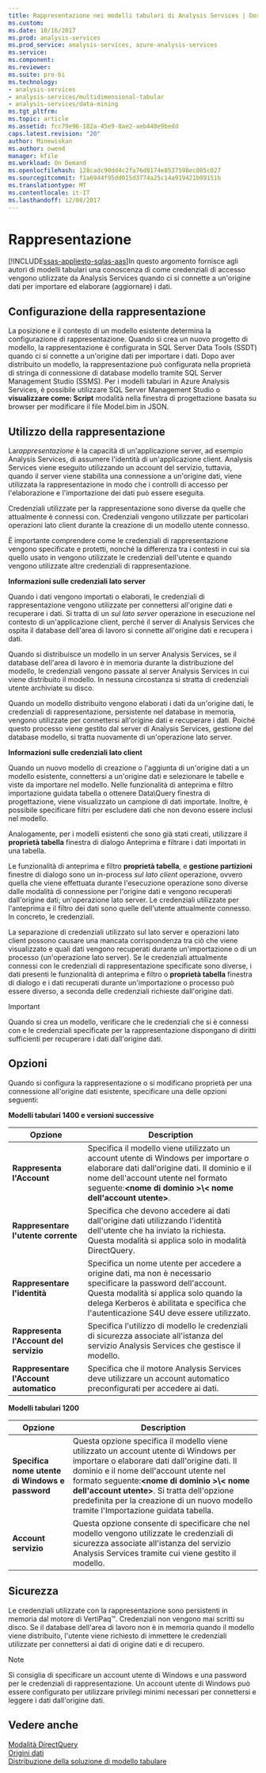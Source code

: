 ```yaml
---
title: Rappresentazione nei modelli tabulari di Analysis Services | Documenti Microsoft
ms.custom: 
ms.date: 10/16/2017
ms.prod: analysis-services
ms.prod_service: analysis-services, azure-analysis-services
ms.service: 
ms.component: 
ms.reviewer: 
ms.suite: pro-bi
ms.technology:
- analysis-services
- analysis-services/multidimensional-tabular
- analysis-services/data-mining
ms.tgt_pltfrm: 
ms.topic: article
ms.assetid: fcc79e96-182a-45e9-8ae2-aeb440e9bedd
caps.latest.revision: "20"
author: Minewiskan
ms.author: owend
manager: kfile
ms.workload: On Demand
ms.openlocfilehash: 128cadc90dd4c2fa76d8174e8537598ec805c027
ms.sourcegitcommit: f1a6944f95dd015d3774a25c14a919421b09151b
ms.translationtype: MT
ms.contentlocale: it-IT
ms.lasthandoff: 12/08/2017
---
```

# <a name="impersonation"></a>Rappresentazione 
[!INCLUDE[ssas-appliesto-sqlas-aas](../../includes/ssas-appliesto-sqlas-aas.md)]In questo argomento fornisce agli autori di modelli tabulari una conoscenza di come credenziali di accesso vengono utilizzate da Analysis Services quando ci si connette a un'origine dati per importare ed elaborare (aggiornare) i dati.  

##  <a name="bkmk_conf_imp_info"></a>Configurazione della rappresentazione  
 La posizione e il contesto di un modello esistente determina la configurazione di rappresentazione. Quando si crea un nuovo progetto di modello, la rappresentazione è configurata in SQL Server Data Tools (SSDT) quando ci si connette a un'origine dati per importare i dati. Dopo aver distribuito un modello, la rappresentazione può configurata nella proprietà di stringa di connessione di database modello tramite SQL Server Management Studio (SSMS). Per i modelli tabulari in Azure Analysis Services, è possibile utilizzare SQL Server Management Studio o **visualizzare come: Script** modalità nella finestra di progettazione basata su browser per modificare il file Model.bim in JSON.
  
##  <a name="bkmk_how_imper"></a>Utilizzo della rappresentazione  
 La*rappresentazione* è la capacità di un'applicazione server, ad esempio Analysis Services, di assumere l'identità di un'applicazione client. Analysis Services viene eseguito utilizzando un account del servizio, tuttavia, quando il server viene stabilita una connessione a un'origine dati, viene utilizzata la rappresentazione in modo che i controlli di accesso per l'elaborazione e l'importazione dei dati può essere eseguita.  
  
 Credenziali utilizzate per la rappresentazione sono diverse da quelle che attualmente è connessi con. Credenziali vengono utilizzate per particolari operazioni lato client durante la creazione di un modello utente connesso.  
  
 È importante comprendere come le credenziali di rappresentazione vengono specificate e protetti, nonché la differenza tra i contesti in cui sia quello usato in vengono utilizzate le credenziali dell'utente e quando vengono utilizzate altre credenziali di rappresentazione.  
  
 **Informazioni sulle credenziali lato server**  
 
Quando i dati vengono importati o elaborati, le credenziali di rappresentazione vengono utilizzate per connettersi all'origine dati e recuperare i dati. Si tratta di un *sul lato server* operazione in esecuzione nel contesto di un'applicazione client, perché il server di Analysis Services che ospita il database dell'area di lavoro si connette all'origine dati e recupera i dati.  
  
 Quando si distribuisce un modello in un server Analysis Services, se il database dell'area di lavoro è in memoria durante la distribuzione del modello, le credenziali vengono passate al server Analysis Services in cui viene distribuito il modello. In nessuna circostanza si stratta di credenziali utente archiviate su disco.  
  
 Quando un modello distribuito vengono elaborati i dati da un'origine dati, le credenziali di rappresentazione, persistente nel database in memoria, vengono utilizzate per connettersi all'origine dati e recuperare i dati. Poiché questo processo viene gestito dal server di Analysis Services, gestione del database modello, si tratta nuovamente di un'operazione lato server.  
  
 **Informazioni sulle credenziali lato client**  
  
 Quando un nuovo modello di creazione o l'aggiunta di un'origine dati a un modello esistente, connettersi a un'origine dati e selezionare le tabelle e viste da importare nel modello. Nelle funzionalità di anteprima e filtro importazione guidata tabella o ottenere Data\Query finestra di progettazione, viene visualizzato un campione di dati importate. Inoltre, è possibile specificare filtri per escludere dati che non devono essere inclusi nel modello.  
  
 Analogamente, per i modelli esistenti che sono già stati creati, utilizzare il **proprietà tabella** finestra di dialogo Anteprima e filtrare i dati importati in una tabella.  
  
 Le funzionalità di anteprima e filtro **proprietà tabella**, e **gestione partizioni** finestre di dialogo sono un in-process *sul lato client* operazione, ovvero quella che viene effettuata durante l'esecuzione operazione sono diverse dalle modalità di connessione per l'origine dati e vengono recuperati dall'origine dati; un'operazione lato server. Le credenziali utilizzate per l'anteprima e il filtro dei dati sono quelle dell'utente attualmente connesso. In concreto, le credenziali. 
  
 La separazione di credenziali utilizzato sul lato server e operazioni lato client possono causare una mancata corrispondenza tra ciò che viene visualizzato e quali dati vengono recuperati durante un'importazione o di un processo (un'operazione lato server). Se le credenziali attualmente connessi con le credenziali di rappresentazione specificate sono diverse, i dati presenti le funzionalità di anteprima e filtro o **proprietà tabella** finestra di dialogo e i dati recuperati durante un'importazione o processo può essere diverso, a seconda delle credenziali richieste dall'origine dati.  
  
> [!IMPORTANT]  
>  Quando si crea un modello, verificare che le credenziali che si è connessi con e le credenziali specificate per la rappresentazione dispongano di diritti sufficienti per recuperare i dati dall'origine dati.  
  
##  <a name="bkmk_imp_info_options"></a> Opzioni  
 Quando si configura la rappresentazione o si modificano proprietà per una connessione all'origine dati esistente, specificare una delle opzioni seguenti:  
  
**Modelli tabulari 1400 e versioni successive**
 
|Opzione|Description|  
|------------|-----------------|  
|**Rappresenta l'Account**|Specifica il modello viene utilizzato un account utente di Windows per importare o elaborare dati dall'origine dati. Il dominio e il nome dell'account utente nel formato seguente:**\<nome di dominio >\\< nome dell'account utente\>**.|  
|**Rappresentare l'utente corrente**|Specifica che devono accedere ai dati dall'origine dati utilizzando l'identità dell'utente che ha inviato la richiesta. Questa modalità si applica solo in modalità DirectQuery.|  
|**Rappresentare l'identità**|Specifica un nome utente per accedere a origine dati, ma non è necessario specificare la password dell'account. Questa modalità si applica solo quando la delega Kerberos è abilitata e specifica che l'autenticazione S4U deve essere utilizzato.|  
|**Rappresenta l'Account del servizio**|Specifica l'utilizzo di modello le credenziali di sicurezza associate all'istanza del servizio Analysis Services che gestisce il modello.|  
|**Rappresentare l'Account automatico**|Specifica che il motore Analysis Services deve utilizzare un account automatico preconfigurati per accedere ai dati.|  


**Modelli tabulari 1200**
 
|Opzione|Description|  
|------------|-----------------|  
|**Specifica nome utente di Windows e password**|Questa opzione specifica il modello viene utilizzato un account utente di Windows per importare o elaborare dati dall'origine dati. Il dominio e il nome dell'account utente nel formato seguente:**\<nome di dominio >\\< nome dell'account utente\>**. Si tratta dell'opzione predefinita per la creazione di un nuovo modello tramite l'Importazione guidata tabella.|  
|**Account servizio**|Questa opzione consente di specificare che nel modello vengono utilizzate le credenziali di sicurezza associate all'istanza del servizio Analysis Services tramite cui viene gestito il modello.|  
  
##  <a name="bkmk_impers_sec"></a> Sicurezza  
 Le credenziali utilizzate con la rappresentazione sono persistenti in memoria dal motore di VertiPaq™. Credenziali non vengono mai scritti su disco. Se il database dell'area di lavoro non è in memoria quando il modello viene distribuito, l'utente viene richiesto di immettere le credenziali utilizzate per connettersi ai dati di origine dati e di recupero.  
  
> [!NOTE]  
>  Si consiglia di specificare un account utente di Windows e una password per le credenziali di rappresentazione. Un account utente di Windows può essere configurato per utilizzare privilegi minimi necessari per connettersi e leggere i dati dall'origine dati.  
  

  
## <a name="see-also"></a>Vedere anche  
 [Modalità DirectQuery](../../analysis-services/tabular-models/directquery-mode-ssas-tabular.md)   
 [Origini dati](../../analysis-services/tabular-models/data-sources-ssas-tabular.md)   
 [Distribuzione della soluzione di modello tabulare](../../analysis-services/tabular-models/tabular-model-solution-deployment-ssas-tabular.md)  
  
  
